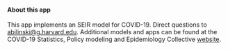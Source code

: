  
#### About this app

This app implements an SEIR model for COVID-19.  Direct questions to <abilinski@g.harvard.edu>.  Additional models and apps can be found at the COVID-19 Statistics, Policy modeling and Epidemiology Collective [website](https://www.covid-spec.org).


